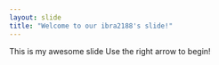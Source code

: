 ```yaml
---
layout: slide
title: "Welcome to our ibra2188's slide!"
---
```

This is my awesome slide
Use the right arrow to begin!
